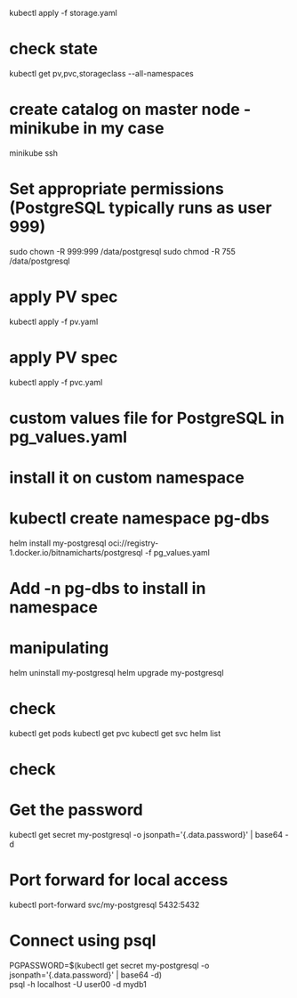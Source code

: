 kubectl apply -f storage.yaml
# check state
kubectl get pv,pvc,storageclass --all-namespaces

# create catalog on master node - minikube in my case
minikube ssh

# Set appropriate permissions (PostgreSQL typically runs as user 999)
sudo chown -R 999:999 /data/postgresql
sudo chmod -R 755 /data/postgresql

# apply PV spec
kubectl apply -f pv.yaml

# apply PV spec
kubectl apply -f pvc.yaml

# custom values file for PostgreSQL in pg_values.yaml
# install it on custom namespace
# kubectl create namespace pg-dbs
helm install my-postgresql oci://registry-1.docker.io/bitnamicharts/postgresql -f pg_values.yaml 
# Add -n pg-dbs to install in namespace

# manipulating
helm uninstall my-postgresql
helm upgrade my-postgresql

# check
kubectl get pods
kubectl get pvc
kubectl get svc
helm list

# check
# Get the password
kubectl get secret my-postgresql -o jsonpath='{.data.password}' | base64 -d

# Port forward for local access
kubectl port-forward svc/my-postgresql 5432:5432

# Connect using psql
PGPASSWORD=$(kubectl get secret my-postgresql -o jsonpath='{.data.password}' | base64 -d) \
psql -h localhost -U user00 -d mydb1